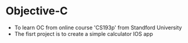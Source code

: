 # Objective-C
- To learn OC from online course 'CS193p' from Standford University
- The fisrt project is to create a simple calculator IOS app
